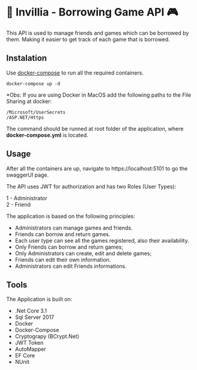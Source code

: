 # :space_invader: Invillia - Borrowing Game API :video_game:

This API is used to manage friends and games which can be borrowed by them. Making it easier to get track of each game that is borrowed.

## Instalation

Use [docker-compose](https://docs.docker.com/compose/install/) to run all the required containers.

```
docker-compose up -d
```

*Obs: If you are using Docker in MacOS add the following paths to the File Sharing at docker:

```
/Microsoft/UserSecrets
/ASP.NET/Https
```

The command should be runned at root folder of the application, where <b>docker-compose.yml</b> is located.


## Usage

After all the containers are up, navigate to https://localhost:5101 to go the swaggerUI page.

The API uses JWT for authorization and has two Roles (User Types):  

  1 - Administrator  
  2 - Friend  

The application is based on the following principles:  

- Administrators can manage games and friends.
- Friends can borrow and return games.
- Each user type can see all the games registered, also their availability.
- Only Friends can borrow and return games;
- Only Administrators can create, edit and delete games;
- Friends can edit their own information.
- Administrators can edit Friends informations.

## Tools

The Application is built on:
- .Net Core 3.1
- Sql Server 2017
- Docker
- Docker-Compose
- Cryptograpy (BCrypt.Net)
- JWT Token
- AutoMapper
- EF Core
- NUnit
